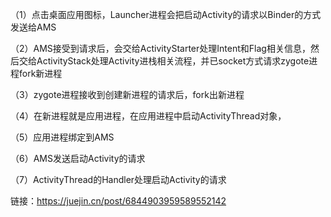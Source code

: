 
（1）点击桌面应用图标，Launcher进程会把启动Activity的请求以Binder的方式发送给AMS

（2）AMS接受到请求后，会交给ActivityStarter处理Intent和Flag相关信息，然后交给ActivityStack处理Activity进栈相关流程，并已socket方式请求zygote进程fork新进程

（3）zygote进程接收到创建新进程的请求后，fork出新进程

（4）在新进程就是应用进程，在应用进程中启动ActivityThread对象，

（5）应用进程绑定到AMS

（6）AMS发送启动Activity的请求

（7）ActivityThread的Handler处理启动Activity的请求


链接：https://juejin.cn/post/6844903959589552142
